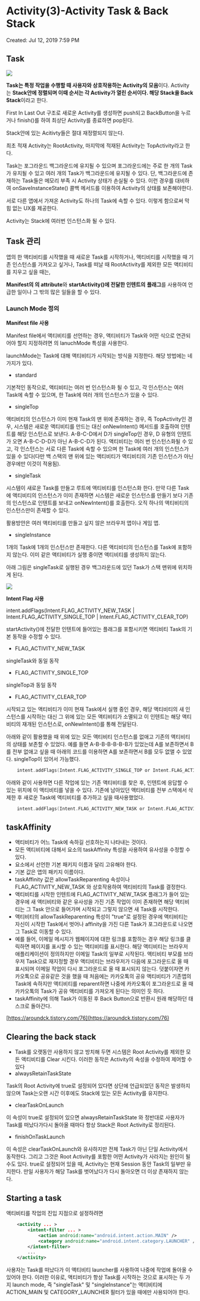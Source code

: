 # Activity(3)-Activity Task & Back Stack

Created: Jul 12, 2019 7:59 PM

## Task

![](https://developer.android.com/images/fundamentals/diagram_backstack.png?hl=ko)

**Task는 특정 작업을 수행할 때 사용자와 상호작용하는 Activity의 모음**이다. Activity는 **Stack안에 정렬되며 이때 순서는 각 Activity가 열린 순서이다. 해당 Stack을 Back Stack**이라고 한다.

First In Last Out 구조로 새로운 Activity를 생성하면 push되고 BackButton을 누르거나 finish()를 하여 최상단 Activity를 종료하면 pop된다.

Stack안에 있는 Acitivty들은 절대 재정렬되지 않는다.

최초 적재 Activity는 RootActivity, 마지막에 적재된 Activity는 TopActivity라고 한다.

Task는 포그라운드 백그라운드에 유지될 수 있으며 포그라운드에는 주로 한 개의 Task가 유지될 수 있고 여러 개의 Task가 백그라운드에 유지될 수 있다. 단, 백그라운드에 존재하는 Task들은 메모리 부족 시 Activity 상태가 손실될 수 있다. 이런 경우를 대비하여 onSaveInstanceState() 콜백 메서드를 이용하여 Activity의 상태를 보존해야한다.

서로 다른 앱에서 가져온 Activity도 하나의 Task에 속할 수 있다. 이렇게 함으로써 막힘 없는 UX를 제공한다. 

Activity는 Stack에 여러번 인스턴스화 될 수 있다.

## Task 관리

앱의 한 액티비티를 시작했을 때 새로운 Task를 시작하거나, 액티비티를 시작했을 때 기존 인스턴스를 가져오고 싶거나, Task를 떠날 때 RootActivity를 제외한 모든 액티비티를 지우고 싶을 때는,

**Manifest의 <activity>의 attribute**와 **startActivity()에 전달한 인텐트의** **플래그**를 사용하여 언급한 일이나 그 밖의 많은 일들을 할 수 있다.

### Launch Mode 정의

**Manifest file 사용**

Manifest file에서 액티비티를 선언하는 경우, 액티비티가 Task와 어떤 식으로 연관되어야 할지 지정하려면 <activity>의 lanuchMode 특성을 사용한다.

launchMode는 Task에 대해 액티비티가 시작되는 방식을 지정한다. 해당 방법에는 네 가지가 있다.

- standard

기본적인 동작으로, 액티비티는 여러 번 인스턴스화 될 수 있고, 각 인스턴스는 여러 Task에 속할 수 있으며, 한 Task에 여러 개의 인스턴스가 있을 수 있다.

- singleTop

액티비티의 인스턴스가 이미 현재 Task의 맨 위에 존재하는 경우, 즉 TopActivity인 경우, 시스템은 새로운 액티비티를 만드는 대신 onNewIntent() 메서드를 호출하여 인텐트를 해당 인스턴스로 보낸다. A-B-C-D에서 D가 singleTop인 경우, D 유형의 인텐트가 오면 A-B-C-D-D가 아닌 A-B-C-D가 된다. 액티비티는 여러 번 인스턴스화될 수 있고, 각 인스턴스는 서로 다른 Task에 속할 수 있으며 한 Task에 여러 개의 인스턴스가 있을 수 있다(다만 백 스택의 맨 위에 있는 액티비티가 액티비티의 기존 인스턴스가 아닌 경우에만 이것이 적용됨).

- singleTask

시스템이 새로운 Task를 만들고 루트에 액티비티를 인스턴스화 한다. 만약 다른 Task에 액티비티의 인스턴스가 이미 존재하면 시스템은 새로운 인스턴스를 만들기 보다 기존의 인스턴스로 인텐트를 보내고 onNewIntent()를 호출한다. 오직 하나의 액티비티의 인스턴스만이 존재할 수 있다.

활용방안은 여러 액티비티를 만들고 싶지 않은 브라우저 앱이나 게임 앱.

- singleInstance

1개의 Task에 1개의 인스턴스만 존재한다. 다른 액티비티의 인스턴스를 Task에 포함하지 않는다. 이미 같은 액티비티가 실행 중이면 액티비티를 생성하지 않는다.

아래 그림은 singleTask로 실행된 경우 백그라운드에 있던 Task가 스택 맨위에 위치하게 된다.

![](https://developer.android.com/images/fundamentals/diagram_backstack_singletask_multiactivity.png?hl=ko)

**Intent Flag 사용**

intent.addFlags(Intent.FLAG_ACTIVITY_NEW_TASK | Intent.FLAG_ACTIVITY_SINGLE_TOP | Intent.FLAG_ACTIVITY_CLEAR_TOP)

startActivity()에 전달한 인텐트에 들어있는 플래그를 포함시키면 액티비티 Task의 기본 동작을 수정할 수 있다.

- FLAG_ACTIVITY_NEW_TASK

singleTask와 동일 동작

- FLAG_ACTIVITY_SINGLE_TOP

singleTop과 동일 동작

- FLAG_ACTIVITY_CLEAR_TOP

시작되고 있는 액티비티가 이미 현재 Task에서 실행 중인 경우, 해당 액티비티의 새 인스턴스를 시작하는 대신 그 위에 있는 모든 액티비티가 소멸되고 이 인텐트는 해당 액티비티의 재개된 인스턴스로, onNewIntent()를 통해 전달된다.

아래와 같이 활용했을 때 위에 있는 모든 액티비티 인스턴스를 없애고 기존의 액티비티의 상태를 보존할 수 있었다. 예를 들면 A-B-B-B-B-B-B가 있었는데 A를 보존하면서 B를 전부 없애고 싶을 때 아래의 코드를 이용하면 A를 보존하면서 B를 모두 없앨 수 있었다. singleTop이 있어서 가능했다.

```kotlin
    intent.addFlags(Intent.FLAG_ACTIVITY_SINGLE_TOP or Intent.FLAG_ACTIVITY_CLEAR_TOP)
```
아래와 같이 사용하면 다른 작업에 있는 기존 액티비티를 찾은 후, 인텐트에 응답할 수 있는 위치에 이 액티비티를 넣을 수 있다. 기존에 남아있던 액티비티를 전부 스택에서 삭제한 후 새로운 Task에 액티비티를 추가하고 싶을 때사용했었다.
```kotlin
    intent.addFlags(Intent.FLAG_ACTIVITY_NEW_TASK or Intent.FLAG_ACTIVITY_CLEAR_TOP)
```
## taskAffinity

- 액티비티가 어느 Task에 속하길 선호하는지 나타내는 것이다.
- 모든 액티비티에 대해서 <activity> 요소의 taskAffinity 특성을 사용하여 유사성을 수정할 수 있다.
- <manifest> 요소에서 선언한 기본 패키지 이름과 달리 고유해야 한다.
- 기본 값은 앱의 패키지 이름이다.
- taskAffinity 값은 allowTaskReparenting 속성이나 FLAG_ACTIVITY_NEW_TASK 와 상호작용하여 액티비티의 Task를 결정한다.
- 액티비티를 시작한 인텐트에 FLAG_ACTIVITY_NEW_TASK 플래그가 들어 있는 경우에 새 액티비티와 같은 유사성을 가진 기존 작업이 이미 존재하면 해당 액티비티는 그 Task 안으로 들어가며 시작되고 그렇지 않으면 새 Task를 시작한다.
- 액티비티의 allowTaskReparenting 특성이 "true"로 설정된 경우에 액티비티는 자신이 시작한 Task에서 벗어나 affinity을 가진 다른 Task가 포그라운드로 나오면 그 Task로 이동할 수 있다.
- 예를 들어, 이메일 메시지가 웹페이지에 대한 링크를 포함하는 경우 해당 링크를 클릭하면 페이지를 표시할 수 있는 액티비티를 표시한다. 해당 액티비티는 브라우저 애플리케이션이 정의하지만 이메일 Task의 일부로 시작된다. 액티비티 부모를 브라우저 Task으로 재지정할 경우 액티비티는 브라우저가 다음에 포그라운드로 올 때 표시되며 이메일 작업이 다시 포그라운드로 올 때 표시되지 않는다. 덧붙이자면 카카오톡으로 공유같은 것을 했을 때 처음에는 카카오톡의 공유 액티비티가 기존앱의 Task에 속하지만 액티비티를 reparent하면 나중에 카카오톡이 포그라운드로 올 때 카카오톡의 Task가 공유 액티비티를 가져오게 된다는 의미인 듯 하다.
- taskAffinity에 의해 Task가 이동된 후 Back Button으로 반환시 원래 해당하던 태스크로 돌아간다.

[https://aroundck.tistory.com/76](https://aroundck.tistory.com/76)

## Clearing the back stack

- Task를 오랫동안 사용하지 않고 방치해 두면 시스템은 Root Activity를 제외한 모든 액티비티를 Clear 시킨다. 이러한 동작은 Activity의 속성을 수정하여 제어할 수 있다
- alwaysRetainTaskState

Task의 Root Activity에 true로 설정되어 있다면 상단에 언급되었던 동작은 발생하지 않으며 Task는오랜 시간 이후에도 Stack에 있는 모든 Activity를 유지한다.

- clearTaskOnLaunch

이 속성이 true로 설정되어 있으면 alwaysRetainTaskState 와 정반대로 사용자가 Task를 떠났다가다시 돌아올 때마다 항상 Stack은 Root Activity로 정리된다.

- finishOnTaskLaunch

이 속성은 clearTaskOnLaunch와 유사하지만 전체 Task가 아닌 단일 Activity에서 동작한다. 그리고 그것은 Root Activity를 포함한 어떤 Activity가 사라지는 원인이 될 수도 있다. true로 설정되어 있을 때, Activity는 현재 Session 동안 Task의 일부만 유지한다. 만일 사용자가 해당 Task를 벗어났다가 다시 돌아오면 더 이상 존재하지 않는다.

## Starting a task

액티비티를 작업의 진입 지점으로 설정하려면
```XML
    <activity ... >
        <intent-filter ... >
            <action android:name="android.intent.action.MAIN" />
            <category android:name="android.intent.category.LAUNCHER" />
        </intent-filter>
        ...
    </activity>
```
사용자는 Task를 떠났다가 이 액티비티 launcher를 사용하여 나중에 작업에 돌아올 수 있어야 한다. 이러한 이유로, 액티비티가 항상 Task를 시작하는 것으로 표시하는 두 가지 launch mode, 즉 "singleTask" 및 "singleInstance"는 액티비티에 ACTION_MAIN 및 CATEGORY_LAUNCHER 필터가 있을 때에만 사용되어야 한다.
